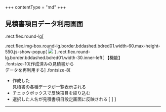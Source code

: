 +++
contentType = "md"
+++


## 見積書項目データ利用画面

.rect.flex.round-lg[

.rect.flex.img-box.round-lg.border.bddashed.bdred01.width-60.max-height-550.js-show-popup[
![](./resource/screens/05.png)
]
.rect.flex.round-lg.border.bddashed.bdred01.width-30.inner-left[
【機能】  
.fontsize-10[作成済みの見積書から<br>データを再利用する]
.fontsize-8[
- 作成した  
見積書の各種データが一覧表示される
- チェックボックスで反映項目を絞り込む
- 選択した人名が見積書項目設定画面に反映される
]
]
]

---